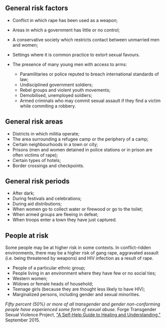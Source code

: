 [Title]: # (Risk factors)
[Order]: # (2)

## General risk factors

*	Conflict in which rape has been used as a weapon; 
* 	Areas in which a government has little or no control; 
* 	A conservative society which restricts contact between unmarried men and women; 
* 	Settings where it is common practice to extort sexual favours. 
*  The presence of many young men with access to arms: 

 	*	Paramilitaries or police reputed to breach international standards of law; 
	*	Undisciplined government soldiers; 
	* 	Rebel groups and violent youth movements; 
	*	Demobilised, unemployed soldiers; 
	* 	Armed criminals who may commit sexual assault if they find a victim while commiting a robbery.

## General risk areas 

*	Districts in which militia operate; 
* 	The area surrounding a refugee camp or the periphery of a
camp; 
*	Certain neighbourhoods in a town or city; 
* 	Prisons (men and women detained in police stations or in prison are often victims of rape); 
*  Certain types of hotels; 
*  Border crossings and checkpoints. 

## General risk periods

* After dark; 
* During festivals and celebrations; 
* During aid distributions; 
* When women go to collect water or firewood or go to the
toilet; 
* When armed groups are fleeing in defeat; 
* When troops enter a town they have just captured. 

## People at risk

Some people may be at higher risk in some contexts. In conflict-ridden environments, there may be a higher risk of gang rape, aggravated assault (i.e. being threatened by weapons) and HIV infection as a result of rape.

*	People of a particular ethnic group; 
* 	People living in an environment where they have
few or no social ties; 
*	Western women; 
* 	Widows or female heads of household;
*  Teenage girls (because they are thought less likely to have HIV);
*  Marginalized persons, including gender and sexual minorities. 

*Fifty percent (50%) or more of all transgender and gender
non-conforming people have experienced some form of
sexual abuse.* Forge Transgender Sexual Violence Project, ["A Self-Help Guide to Healing and Understanding,"](https://forge-forward.org/wp-content/docs/self-help-guide-to-healing-2015-FINAL.pdf) September 2015. 
